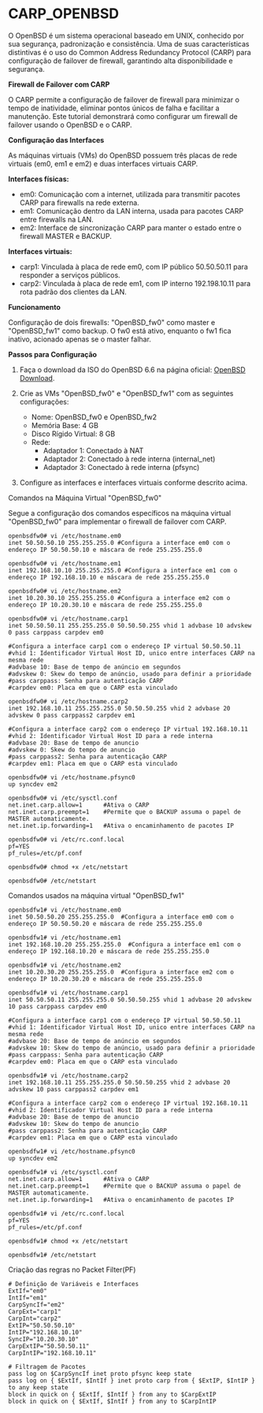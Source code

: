# CARP_OPENBSD
O OpenBSD é um sistema operacional baseado em UNIX, conhecido por sua segurança, padronização e consistência. Uma de suas características distintivas é o uso do Common Address Redundancy Protocol (CARP) para configuração de failover de firewall, garantindo alta disponibilidade e segurança.

**Firewall de Failover com CARP**

O CARP permite a configuração de failover de firewall para minimizar o tempo de inatividade, eliminar pontos únicos de falha e facilitar a manutenção. Este tutorial demonstrará como configurar um firewall de failover usando o OpenBSD e o CARP.

**Configuração das Interfaces**

As máquinas virtuais (VMs) do OpenBSD possuem três placas de rede virtuais (em0, em1 e em2) e duas interfaces virtuais CARP.

**Interfaces físicas:**

- em0: Comunicação com a internet, utilizada para transmitir pacotes CARP para firewalls na rede externa.
- em1: Comunicação dentro da LAN interna, usada para pacotes CARP entre firewalls na LAN.
- em2: Interface de sincronização CARP para manter o estado entre o firewall MASTER e BACKUP.

**Interfaces virtuais:**

- carp1: Vinculada à placa de rede em0, com IP público 50.50.50.11 para responder a serviços públicos.
- carp2: Vinculada à placa de rede em1, com IP interno 192.198.10.11 para rota padrão dos clientes da LAN.

**Funcionamento**

Configuração de dois firewalls: "OpenBSD_fw0" como master e "OpenBSD_fw1" como backup. O fw0 está ativo, enquanto o fw1 fica inativo, acionado apenas se o master falhar.

**Passos para Configuração**

1. Faça o download da ISO do OpenBSD 6.6 na página oficial: [OpenBSD Download](https://www.openbsd.org/faq/faq4.html#Download).

2. Crie as VMs "OpenBSD_fw0" e "OpenBSD_fw1" com as seguintes configurações:
   - Nome: OpenBSD_fw0 e OpenBSD_fw2
   - Memória Base: 4 GB
   - Disco Rígido Virtual: 8 GB
   - Rede:
     - Adaptador 1: Conectado à NAT
     - Adaptador 2: Conectado à rede interna (internal_net)
     - Adaptador 3: Conectado à rede interna (pfsync)

3. Configure as interfaces e interfaces virtuais conforme descrito acima.

Comandos na Máquina Virtual "OpenBSD_fw0"

Segue a configuração dos comandos específicos na máquina virtual "OpenBSD_fw0" para implementar o firewall de failover com CARP.

```
openbsdfw0# vi /etc/hostname.em0
inet 50.50.50.10 255.255.255.0 #Configura a interface em0 com o endereço IP 50.50.50.10 e máscara de rede 255.255.255.0
```
```
openbsdfw0# vi /etc/hostname.em1
inet 192.168.10.10 255.255.255.0 #Configura a interface em1 com o endereço IP 192.168.10.10 e máscara de rede 255.255.255.0
```
```
openbsdfw0# vi /etc/hostname.em2
inet 10.20.30.10 255.255.255.0 #Configura a interface em2 com o endereço IP 10.20.30.10 e máscara de rede 255.255.255.0
```
```
openbsdfw0# vi /etc/hostname.carp1
inet 50.50.50.11 255.255.255.0 50.50.50.255 vhid 1 advbase 10 advskew 0 pass carppass carpdev em0

#Configura a interface carp1 com o endereço IP virtual 50.50.50.11
#vhid 1: Identificador Virtual Host ID, unico entre interfaces CARP na mesma rede
#advbase 10: Base de tempo de anúncio em segundos
#advskew 0: Skew do tempo de anúncio, usado para definir a prioridade
#pass carppass: Senha para autenticação CARP
#carpdev em0: Placa em que o CARP esta vinculado
```
```
openbsdfw0# vi /etc/hostname.carp2
inet 192.168.10.11 255.255.255.0 50.50.50.255 vhid 2 advbase 20 advskew 0 pass carppass2 carpdev em1

#Configura a interface carp2 com o endereço IP virtual 192.168.10.11
#vhid 2: Identificador Virtual Host ID para a rede interna
#advbase 20: Base de tempo de anuncio
#advskew 0: Skew do tempo de anuncio
#pass carppass2: Senha para autenticação CARP
#carpdev em1: Placa em que o CARP esta vinculado
```
```
openbsdfw0# vi /etc/hostname.pfsync0
up syncdev em2
```
```
openbsdfw0# vi /etc/sysctl.conf
net.inet.carp.allow=1      #Ativa o CARP
net.inet.carp.preempt=1	   #Permite que o BACKUP assuma o papel de MASTER automaticamente.
net.inet.ip.forwarding=1   #Ativa o encaminhamento de pacotes IP
```
```
openbsdfw0# vi /etc/rc.conf.local
pf=YES
pf_rules=/etc/pf.conf
```
```
openbsdfw0# chmod +x /etc/netstart
```
```
openbsdfw0# /etc/netstart
```
Comandos usados na máquina virtual "OpenBSD_fw1"
```
openbsdfw1# vi /etc/hostname.em0
inet 50.50.50.20 255.255.255.0  #Configura a interface em0 com o endereço IP 50.50.50.20 e máscara de rede 255.255.255.0   
```
```
openbsdfw1# vi /etc/hostname.em1
inet 192.168.10.20 255.255.255.0  #Configura a interface em1 com o endereço IP 192.168.10.20 e máscara de rede 255.255.255.0
```
```
openbsdfw1# vi /etc/hostname.em2
inet 10.20.30.20 255.255.255.0  #Configura a interface em2 com o endereço IP 10.20.30.20 e máscara de rede 255.255.255.0
```
```
openbsdfw1# vi /etc/hostname.carp1
inet 50.50.50.11 255.255.255.0 50.50.50.255 vhid 1 advbase 20 advskew 10 pass carppass carpdev em0

#Configura a interface carp1 com o endereço IP virtual 50.50.50.11
#vhid 1: Identificador Virtual Host ID, unico entre interfaces CARP na mesma rede
#advbase 20: Base de tempo de anúncio em segundos
#advskew 10: Skew do tempo de anúncio, usado para definir a prioridade
#pass carppass: Senha para autenticação CARP
#carpdev em0: Placa em que o CARP esta vinculado
```
```
openbsdfw1# vi /etc/hostname.carp2
inet 192.168.10.11 255.255.255.0 50.50.50.255 vhid 2 advbase 20 advskew 10 pass carppass2 carpdev em1

#Configura a interface carp2 com o endereço IP virtual 192.168.10.11
#vhid 2: Identificador Virtual Host ID para a rede interna
#advbase 20: Base de tempo de anuncio
#advskew 10: Skew do tempo de anuncio
#pass carppass2: Senha para autenticação CARP
#carpdev em1: Placa em que o CARP esta vinculado
```
```
openbsdfw1# vi /etc/hostname.pfsync0
up syncdev em2
```
```
openbsdfw1# vi /etc/sysctl.conf
net.inet.carp.allow=1      #Ativa o CARP
net.inet.carp.preempt=1	   #Permite que o BACKUP assuma o papel de MASTER automaticamente.
net.inet.ip.forwarding=1   #Ativa o encaminhamento de pacotes IP
```
```
openbsdfw1# vi /etc/rc.conf.local
pf=YES
pf_rules=/etc/pf.conf
```
```
openbsdfw1# chmod +x /etc/netstart
```
```
openbsdfw1# /etc/netstart
```

Criação das regras no Packet Filter(PF)
```
# Definição de Variáveis e Interfaces
ExtIf="em0"
IntIf="em1"
CarpSyncIf="em2"
CarpExt="carp1"
CarpInt="carp2"
ExtIP="50.50.50.10"
IntIP="192.168.10.10"
SyncIP="10.20.30.10"
CarpExtIP="50.50.50.11"
CarpIntIP="192.168.10.11"

# Filtragem de Pacotes
pass log on $CarpSyncIf inet proto pfsync keep state
pass log on { $ExtIf, $IntIf } inet proto carp from { $ExtIP, $IntIP } to any keep state
block in quick on { $ExtIf, $IntIf } from any to $CarpExtIP
block in quick on { $ExtIf, $IntIf } from any to $CarpIntIP
```
